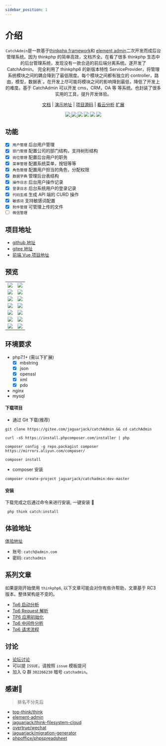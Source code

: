 ```yaml
---
sidebar_position: 1
---
```


# 介绍
<p align="center"><code>CatchAdmin</code>是一款基于<a href="http://www.thinkphp.cn/" target="_blank">thinkphp framework</a>和
<a href="https://github.com/PanJiaChen/vue-element-admin/">element admin</a>二次开发而成后台管理系统。因为 thinkphp 的简单高效，文档齐全。在看了很多 thinkphp 生态中的后台管理系统，发现没有一款合适的前后端分离系统。遂开发了 CatchAdmin。
完全利用了 thinkphp6 的新版本特性 ServiceProvider，将管理系统模块之间的耦合降到了最低限度。每个模块之间都有独立的 controller，路由，模型，数据表`。在开发上尽可能将模块之间的影响降到最低，降低了开发上的难度。基于 CatchAdmin 可以开发 cms，CRM，OA 等
等系统。也封装了很多实用的工具，提升开发体验。
</p>

<p align="center">
<a href="http://doc.catchadmin.com/">文档</a> |
<a href="http://vue.catchadmin.com">演示地址</a> |
<a href="https://gitee.com/jaguarjack/catchAdmin">项目源码</a> |
<a href="https://www.kancloud.cn/akasishikelu/thinkphp6">看云分析</a> 
<a href="#extensions">扩展</a>
</p>

<p align="center">
    <a href="https://gitee.com/jaguarjack/catchAdmin" target="_blank">
        <img src="https://svg.hamm.cn/gitee.svg?type=star&user=jaguarjack&project=catchAdmin"/>
    </a >
    <a href="https://gitee.com/jaguarjack/catchAdmin" target="_blank">
        <img src="https://svg.hamm.cn/gitee.svg?type=fork&user=jaguarjack&project=catchAdmin"/>
    </a >
    <img src="https://svg.hamm.cn/badge.svg?key=Base&value=ThinkPHP6"/>
    <img src="https://svg.hamm.cn/badge.svg?key=Data&value=MySQL5.7"/>
    <img src="https://svg.hamm.cn/badge.svg?key=Runtime&value=PHP7.1"/>
    <img src="https://svg.hamm.cn/badge.svg?key=License&value=Apache-2.0"/>
</p >

## 功能
- [x] `用户管理` 后台用户管理
- [x] `部门管理` 配置公司的部门结构，支持树形结构
- [x] `岗位管理` 配置后台用户的职务
- [x] `菜单管理` 配置系统菜单，按钮等等
- [x] `角色管理` 配置用户担当的角色，分配权限
- [x] `数据字典` 管理后台表结构
- [x] `操作日志` 后台用户操作记录
- [x] `登录日志` 后台系统用户的登录记录
- [x] `代码生成` 生成 API 端的 CURD 操作
- [x] `敏感词`  支持敏感词配置
- [x] `附件管理` 可管理上传的文件
- [ ] `微信管理`

## 项目地址
- [github 地址](https://github.com/yanwenwu/catch-admin)
- [gitee 地址](https://gitee.com/jaguarjack/catchAdmin)
- [前端 Vue 项目地址](https://github.com/yanwenwu/catch-admin-vue)

## 预览
<table>
    <tr>
        <td><img src="https://s1.ax1x.com/2020/09/07/wucNXq.md.png"/></td>
        <td><img src="https://s1.ax1x.com/2020/09/07/wucm6I.md.png"/></td>
    </tr>
    <tr>
        <td><img src="https://s1.ax1x.com/2020/09/07/wucZpd.md.png"/></td>
        <td><img src="https://s1.ax1x.com/2020/09/07/wuce1A.md.png"/></td>
    </tr>
    <tr>
        <td><img src="https://s1.ax1x.com/2020/09/07/wucnXt.md.png"/></td>
        <td><img src="https://s1.ax1x.com/2020/09/07/wucKnP.md.png"/></td>
    </tr>
    <tr>
        <td><img src="https://s1.ax1x.com/2020/09/07/wuc3tg.md.png"/></td>
        <td><img src="https://s1.ax1x.com/2020/09/07/wucM0f.md.png"/></td>
    </tr>
    <tr>
        <td><img src="https://s1.ax1x.com/2020/09/07/wucQ78.md.png"/></td>
        <td><img src="https://s1.ax1x.com/2020/09/07/wuc1AS.md.png"/></td>
    </tr>
     <tr>
        <td><img src="https://s1.ax1x.com/2020/09/07/wuc8hQ.md.png"/></td>
        <td><img src="https://s1.ax1x.com/2020/09/07/wucY1s.md.png"/></td>
    </tr>
    <tr>
        <td><img src="https://s1.ax1x.com/2020/09/07/wucJpj.md.png"/></td>
        <td><img src="https://s1.ax1x.com/2020/09/07/wuctcn.md.png"/></td>
    </tr>
</table>

## 环境要求
- php7.1+ (需以下扩展)
    - [x] mbstring
    - [x] json
    - [x] openssl
    - [x] xml
    - [x] pdo
- nginx
- mysql

#### 下载项目
- 通过 Git 下载(推荐)
```shell
git clone https://gitee.com/jaguarjack/catchAdmin && cd catchAdmin

curl -sS https://install.phpcomposer.com/installer | php

composer config -g repo.packagist composer https://mirrors.aliyun.com/composer/

composer install

```
- composer 安装
```shell
composer create-project jaguarjack/catchadmin:dev-master
```

#### 安装
下载完成之后通过命令来进行安装, 一键安装 🚀
```shell
 php think catch:install 
```

## 体验地址
[体验地址](http://vue.catchadmin.com)
- 账号: `catch@admin.com`
- 密码: `catchadmin`

## 系列文章
如果是刚开始使用 `thinkphp6`, 以下文章可能会对你有些许帮助，文章基于 RC3 版本。整体架构是不变的。
- [Tp6 启动分析](https://www.kancloud.cn/akasishikelu/thinkphp6/1129385)
- [Tp6 Request 解析](https://www.kancloud.cn/akasishikelu/thinkphp6/1134496)
- [TP6 应用初始化](https://www.kancloud.cn/akasishikelu/thinkphp6/1130427)
- [Tp6 中间件分析](https://www.kancloud.cn/akasishikelu/thinkphp6/1136616)
- [Tp6 请求流程](https://www.kancloud.cn/akasishikelu/thinkphp6/1136608)

## 讨论
- [论坛讨论](https://bbs.catchadmin.com)
- 可以提 `ISSUE`，请按照 `issue` 模板提问
- 加入 Q 群 `302266230` 暗号 `catchadmin`。


## 感谢🙏
> 排名不分先后

- [top-think/think](https://github.com/top-think/think)
- [element-admin](https://panjiachen.gitee.io/vue-element-admin-site/zh/)
- [jaguarjack/think-filesystem-cloud](https://github.com/yanwenwu/think-filesystem-cloud)
- [overtrue/wechat](https://github.com/overtrue/wechat)
- [jaguarjack/migration-generator](https://github.com/yanwenwu/migration-generator)
- [phpoffice/phpspreadsheet](https://github.com/PHPOffice/PhpSpreadsheet)
